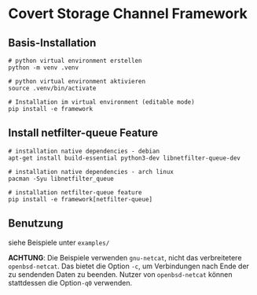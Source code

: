 # Covert Storage Channel Framework

## Basis-Installation

```
# python virtual environment erstellen
python -m venv .venv

# python virtual environment aktivieren
source .venv/bin/activate

# Installation im virtual environment (editable mode)
pip install -e framework
```

## Install netfilter-queue Feature

```
# installation native dependencies - debian
apt-get install build-essential python3-dev libnetfilter-queue-dev

# installation native dependencies - arch linux
pacman -Syu libnetfilter_queue

# installation netfilter-queue feature
pip install -e framework[netfilter-queue]
```

## Benutzung

siehe Beispiele unter `examples/`

**ACHTUNG**: Die Beispiele verwenden `gnu-netcat`, nicht das verbreitetere `openbsd-netcat`. Das bietet die Option `-c`, um Verbindungen nach Ende der zu sendenden Daten zu beenden. Nutzer von `openbsd-netcat` können stattdessen die Option`-q0` verwenden.

